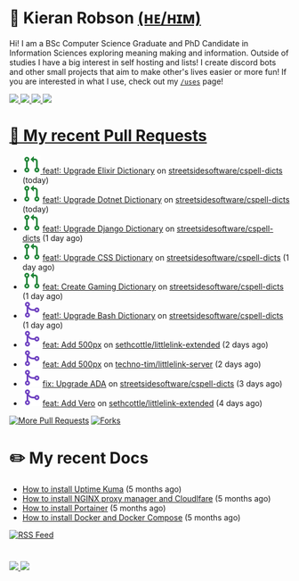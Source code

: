 # 👋 Kieran Robson [(ʜᴇ/ʜɪᴍ)](http://pronoun.is/he)

Hi! I am a BSc Computer Science Graduate and PhD Candidate in Information Sciences exploring meaning making and information. Outside of studies I have a big interest in self hosting and lists! I create discord bots and other small projects that aim to make other's lives easier or more fun! If you are interested in what I use, check out my [`/uses`](https://kieranrobson.com/uses) page!


<p>
<a href="https://discord.com/users/360860744977350657"><img src="https://img.shields.io/badge/Discord-5865F2?style=for-the-badge&logo=discord&logoColor=white">
<a href="https://twitter.com/Kieranr27"><img src="https://img.shields.io/badge/Twitter-1DA1F2?style=for-the-badge&logo=twitter&logoColor=white">
<a href="https://Kieranrobson.com"><img src="https://custom-icon-badges.demolab.com/badge/Website-4c4c51?style=for-the-badge&logo=link&logoColor=white">
<a href="https://www.holopin.io/@kieranrobson"><img src="https://custom-icon-badges.demolab.com/badge/Holopin-2f527f?style=for-the-badge&logo=pin&logoColor=white">
</p>

# 🔨 My recent Pull Requests

- ![](./assets/pr-open.svg) [feat!: Upgrade Elixir Dictionary](https://github.com/streetsidesoftware/cspell-dicts/pull/1614) on [streetsidesoftware/cspell-dicts](https://github.com/streetsidesoftware/cspell-dicts) (today)
- ![](./assets/pr-open.svg) [feat!: Upgrade Dotnet Dictionary](https://github.com/streetsidesoftware/cspell-dicts/pull/1613) on [streetsidesoftware/cspell-dicts](https://github.com/streetsidesoftware/cspell-dicts) (today)
- ![](./assets/pr-open.svg) [feat!: Upgrade Django Dictionary](https://github.com/streetsidesoftware/cspell-dicts/pull/1611) on [streetsidesoftware/cspell-dicts](https://github.com/streetsidesoftware/cspell-dicts) (1 day ago)
- ![](./assets/pr-open.svg) [feat!: Upgrade CSS Dictionary](https://github.com/streetsidesoftware/cspell-dicts/pull/1610) on [streetsidesoftware/cspell-dicts](https://github.com/streetsidesoftware/cspell-dicts) (1 day ago)
- ![](./assets/pr-open.svg) [feat: Create Gaming Dictionary](https://github.com/streetsidesoftware/cspell-dicts/pull/1609) on [streetsidesoftware/cspell-dicts](https://github.com/streetsidesoftware/cspell-dicts) (1 day ago)
- ![](./assets/pr-merged.svg) [feat!: Upgrade Bash Dictionary](https://github.com/streetsidesoftware/cspell-dicts/pull/1601) on [streetsidesoftware/cspell-dicts](https://github.com/streetsidesoftware/cspell-dicts) (1 day ago)
- ![](./assets/pr-merged.svg) [feat: Add 500px](https://github.com/sethcottle/littlelink-extended/pull/7) on [sethcottle/littlelink-extended](https://github.com/sethcottle/littlelink-extended) (2 days ago)
- ![](./assets/pr-merged.svg) [feat: Add 500px](https://github.com/techno-tim/littlelink-server/pull/264) on [techno-tim/littlelink-server](https://github.com/techno-tim/littlelink-server) (2 days ago)
- ![](./assets/pr-merged.svg) [fix: Upgrade ADA](https://github.com/streetsidesoftware/cspell-dicts/pull/1589) on [streetsidesoftware/cspell-dicts](https://github.com/streetsidesoftware/cspell-dicts) (3 days ago)
- ![](./assets/pr-merged.svg) [feat: Add Vero](https://github.com/sethcottle/littlelink-extended/pull/6) on [sethcottle/littlelink-extended](https://github.com/sethcottle/littlelink-extended) (4 days ago)

<p align="left">
  <a href="https://github.com/KieranRobson/KieranRobson/blob/main/pages/PR.md"><img alt="More Pull Requests" title="More Pull Requests" src="https://custom-icon-badges.demolab.com/badge/-More%20Pull%20Requests-2962FF?style=for-the-badge&logoColor=white&logo=fork"/></a>
  <a href="https://github.com/forks-by-kieran"><img alt="Forks" title="Forks" src="https://custom-icon-badges.demolab.com/badge/-All%20Forks-2962FF?style=for-the-badge&logoColor=white&logo=fork"/></a>
</p>

# ✏️ My recent Docs

- [How to install Uptime Kuma](https://kieranrobson.com/docs/uptimekuma/) (5 months ago)
- [How to install NGINX proxy manager and Cloudlfare](https://kieranrobson.com/docs/nginxproxymanager/) (5 months ago)
- [How to install Portainer](https://kieranrobson.com/docs/portainer/) (5 months ago)
- [How to install Docker and Docker Compose](https://kieranrobson.com/docs/docker-and-docker-compose/) (5 months ago)

<a href="https://kieranrobson.com/docs/index.xml"><img alt="RSS Feed" title="RSS Feed" src="https://custom-icon-badges.demolab.com/badge/-RSS%20FEED%20-2962FF?style=for-the-badge&logoColor=white&logo=fork"/></a>

#

<p>
<a href="https://github.com/KieranRobson/KieranRobson/blob/main/pages/STATS.md"><img src="https://custom-icon-badges.demolab.com/badge/Github%20Stats-2962FF?style=for-the-badge&logo=graph&logoColor=white">
<a href="https://github.com/KieranRobson/KieranRobson/blob/main/pages/STARRED-REPOS.md"><img src="https://custom-icon-badges.demolab.com/badge/Github%20Stars-2962FF?style=for-the-badge&logo=star&logoColor=white">
</p>
